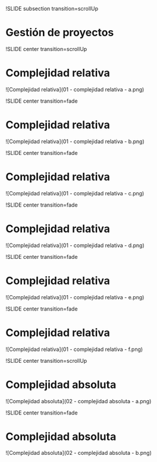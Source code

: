 !SLIDE subsection transition=scrollUp
# Gestión de proyectos #

!SLIDE center transition=scrollUp
# Complejidad relativa #

![Complejidad relativa](01 - complejidad relativa - a.png)

!SLIDE center transition=fade
# Complejidad relativa #

![Complejidad relativa](01 - complejidad relativa - b.png)

!SLIDE center transition=fade
# Complejidad relativa #

![Complejidad relativa](01 - complejidad relativa - c.png)

!SLIDE center transition=fade
# Complejidad relativa #

![Complejidad relativa](01 - complejidad relativa - d.png)

!SLIDE center transition=fade
# Complejidad relativa #

![Complejidad relativa](01 - complejidad relativa - e.png)

!SLIDE center transition=fade
# Complejidad relativa #

![Complejidad relativa](01 - complejidad relativa - f.png)

!SLIDE center transition=scrollUp
# Complejidad absoluta #

![Complejidad absoluta](02 - complejidad absoluta - a.png)

!SLIDE center transition=fade
# Complejidad absoluta #

![Complejidad absoluta](02 - complejidad absoluta - b.png)
